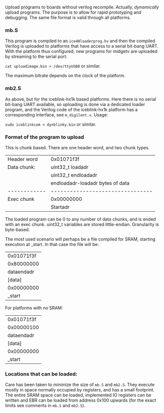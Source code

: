 Upload programs to boards without verilog recompile. Actually,
*dynamically* upload programs. The purpose is to allow for rapid
prototyping and debugging. The same file format is valid through all
platforms.

### mb.S

This program is compiled to an `ice40loaderprog.hv` and then the
compiled Verilog is uploaded to platforms that have access to a serial
bit-bang UART. With the platform thus configured, new programs for
midgetv are uploaded by streaming to the serial port:

`cat uploadimage.bin > /dev/ttyUSB0` or similar.

The maximum bitrate depends on the clock of the platform.

### mb2.S

As above, but for the iceblink-hx1k based platforms. Here there is no
serial bit-bang UART available, so uploading is done via a dedicated
loader program, and the Verilog code of the iceblink-hx1k platform has
a corresponding interface, see `m_digilent.v`. Usage:

`sudo iceblinkcom < dynblinky.bin` or similar.

### Format of the program to upload
This is chunk based. There are one header word, and two chunk types.

|              |                                  |
| ------------ | -------------------------------- |
| Header word  | 0x01071f3f                       |
| Data chunk:  | uint32_t loadadr                 |
|              | uint32_t endloadadr              |
|              | endloadadr-loadadr bytes of data |
| ------------ | -------------------------------- |
| Exec chunk   | 0x00000000                       |
|              | Startadr                         |

The loaded program can be 0 to any number of data chunks,
and is ended with an exec chunk. uint32_t variables are stored
little-endian. Granularity is byte-based.


The most used scenario will perhaps be a file compiled for SRAM,
starting execution at _start. In that case the file will be:

|            |
| ---------- |
| 0x01071f3f |
| 0x80000000 |
| dataendadr |
| [data]     |
| 0x00000000 |
| _start     |

For platforms with no SRAM:

|            |
| ---------- |
| 0x01071f3f |
| 0x00000100 |
| dataendadr |
| [data]     |
| 0x00000000 |
| _start     |

### Locations that can be loaded:

Care has been taken to minimize the size of `mb.S` and `mb2.S`. They
execute mostly in space normally occupied by registers, and has a
small footprint. The entire SRAM space can be loaded, implemented IO
registers can be written and EBR can be loaded from address 0x100
upwards (for the exact limits see comments in `mb.S` and `mb2.S`).

